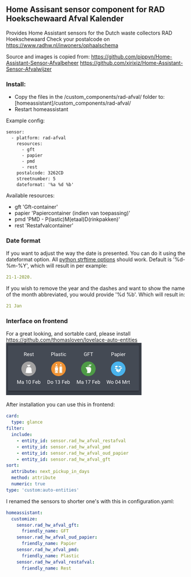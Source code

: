 ## Home Assisant sensor component for RAD Hoekschewaard Afval Kalender
Provides Home Assistant sensors for the Dutch waste collectors RAD Hoekschewaard 
Check your postalcode on https://www.radhw.nl/inwoners/ophaalschema

Source and images is copied from:
https://github.com/pippyn/Home-Assistant-Sensor-Afvalbeheer
https://github.com/xirixiz/Home-Assistant-Sensor-Afvalwijzer

### Install:
- Copy the files in the /custom_components/rad-afval/ folder to: [homeassistant]/custom_components/rad-afval/
- Restart homeassistant

Example config:
```Configuration.yaml:
sensor:
  - platform: rad-afval
    resources:
      - gft
      - papier
      - pmd
      - rest
    postalcode: 3262CD
    streetnumber: 5
    dateformat: '%a %d %b'
```

Available resources:

- gft 'Gft-container'
- papier 'Papiercontainer (indien van toepassing)'
- pmd 'PMD - P(lastic)M(etaal)D(rinkpakken)'
- rest	'Restafvalcontainer'

### Date format
If you want to adjust the way the date is presented. You can do it using the dateformat option. All [python strftime options](http://strftime.org/) should work.
Default is '%d-%m-%Y', which will result in per example: 
```yaml
21-1-2020.
```
If you wish to remove the year and the dashes and want to show the name of the month abbreviated, you would provide '%d %b'. Which will result in: 
```yaml
21 Jan
```
### Interface on frontend
For a great looking, and sortable card, please install https://github.com/thomasloven/lovelace-auto-entities
![Frontend](frontend.png)

After installation you can use this in frontend:
```yaml
card:
  type: glance
filter:
  include:
    - entity_id: sensor.rad_hw_afval_restafval
    - entity_id: sensor.rad_hw_afval_pmd
    - entity_id: sensor.rad_hw_afval_oud_papier
    - entity_id: sensor.rad_hw_afval_gft
sort:
  attribute: next_pickup_in_days
  method: attribute
  numeric: true
type: 'custom:auto-entities'
```

I renamed the sensors to shorter one's with this in configuration.yaml:
```yaml
homeassistant:
  customize:
    sensor.rad_hw_afval_gft:
      friendly_name: GFT
    sensor.rad_hw_afval_oud_papier:
      friendly_name: Papier
    sensor.rad_hw_afval_pmd:
      friendly_name: Plastic
    sensor.rad_hw_afval_restafval:
      friendly_name: Rest
```